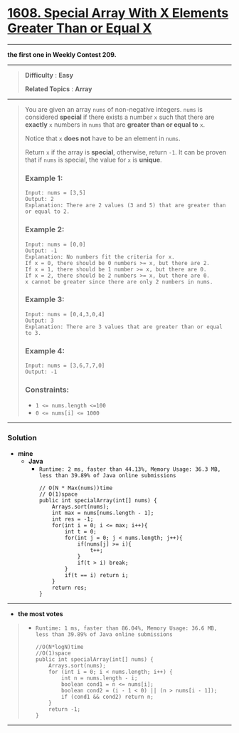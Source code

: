 # [1608. Special Array With X Elements Greater Than or Equal X](https://leetcode.com/problems/special-array-with-x-elements-greater-than-or-equal-x/)

---

**the first one in Weekly Contest 209.**

---

> **Difficulty** : **Easy**
>
> **Related Topics** : **Array**

---

> You are given an array `nums` of non-negative integers.
> `nums` is considered **special** if there exists a number `x` such that there are **exactly** `x` numbers in `nums` that are **greater than or equal to** `x`.
>
> Notice that `x` **does not** have to be an element in `nums`.
>
> Return `x` if the array is **special**, otherwise, return `-1`. It can be proven that if `nums` is special, the value for `x` is **unique**.
>
>
>
> ### Example 1:
> ```
> Input: nums = [3,5]
> Output: 2
> Explanation: There are 2 values (3 and 5) that are greater than or equal to 2.
> ```
>
> ### Example 2:
> ```
> Input: nums = [0,0]
> Output: -1
> Explanation: No numbers fit the criteria for x.
> If x = 0, there should be 0 numbers >= x, but there are 2.
> If x = 1, there should be 1 number >= x, but there are 0.
> If x = 2, there should be 2 numbers >= x, but there are 0.
> x cannot be greater since there are only 2 numbers in nums.
> ```
>
> ### Example 3:
> ```
> Input: nums = [0,4,3,0,4]
> Output: 3
> Explanation: There are 3 values that are greater than or equal to 3.
> ```
>
> ### Example 4:
> ```
> Input: nums = [3,6,7,7,0]
> Output: -1
> ```
>
> ### Constraints:
> * `1 <= nums.length <=100`
> * `0 <= nums[i] <= 1000`

---


### Solution
* **mine**
  * **Java**
    * `Runtime: 2 ms, faster than 44.13%, Memory Usage: 36.3 MB, less than 39.89% of Java online submissions`
      ```
      // O(N * Max(nums))time
      // O(1)space
      public int specialArray(int[] nums) {
          Arrays.sort(nums);
          int max = nums[nums.length - 1];
          int res = -1;
          for(int i = 0; i <= max; i++){
              int t = 0;
              for(int j = 0; j < nums.length; j++){
                  if(nums[j] >= i){
                      t++;
                  }
                  if(t > i) break;
              }
              if(t == i) return i;
          }
          return res;
      }
      ```

---


* **the most votes**
>  * `Runtime: 1 ms, faster than 86.04%, Memory Usage: 36.6 MB, less than 39.89% of Java online submissions`
>    ```
>    //O(N*logN)time
>    //O(1)space
>    public int specialArray(int[] nums) {
>        Arrays.sort(nums);
>        for (int i = 0; i < nums.length; i++) {
>            int n = nums.length - i;
>            boolean cond1 = n <= nums[i];
>            boolean cond2 = (i - 1 < 0) || (n > nums[i - 1]);
>            if (cond1 && cond2) return n;
>        }
>        return -1;
>    }
>    ```

---


